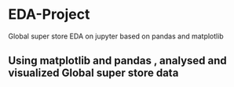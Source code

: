 # EDA-Project
Global super store EDA on jupyter based on pandas and matplotlib

## Using matplotlib and pandas , analysed and visualized Global super store data
